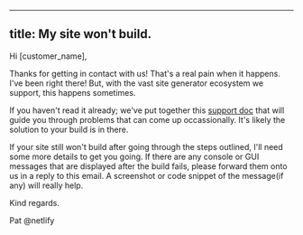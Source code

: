
---
title: My site won't build.
---

Hi [customer_name],

Thanks for getting in contact with us!
That's a real pain when it happens. I've been right there! But, with the vast site generator ecosystem  we support, this happens sometimes. 

If you haven't read it already; we've put together this [support doc](https://www.netlify.com/docs/build-gotchas/) that will guide you through problems that can come up occassionally. It's likely the solution to your build is in there.

If your site still won't build after going through the steps outlined, I'll need some more details to get you going. If there are any console or GUI messages that are displayed after the build fails, please forward them onto us in a reply to this email. A screenshot or code snippet of the message(if any) will really help.

Kind regards.

Pat @netlify
